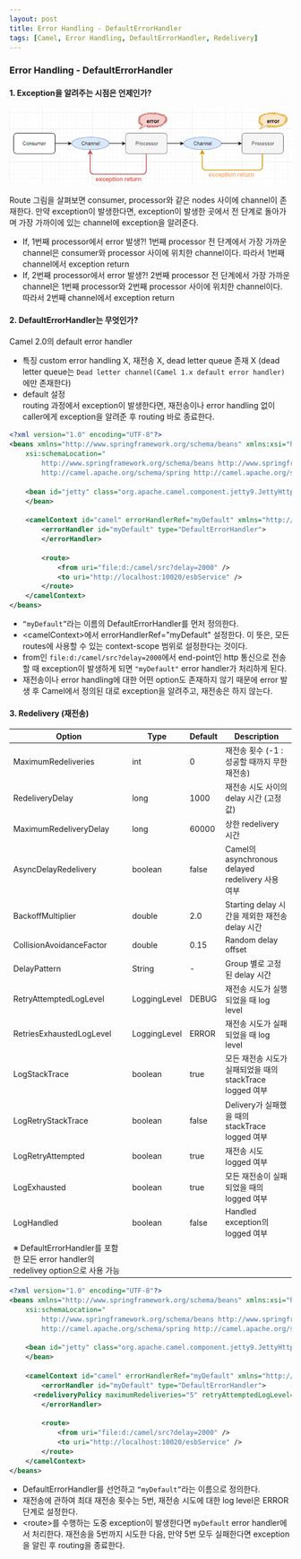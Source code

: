 ```yaml
---
layout: post
title: Error Handling - DefaultErrorHandler
tags: [Camel, Error Handling, DefaultErrorHandler, Redelivery]
---
```


### Error Handling - DefaultErrorHandler
#### 1. Exception을 알려주는 시점은 언제인가?

![exception_caller](/images/camel-error-handling/exception_caller.png)

Route 그림을 살펴보면 consumer, processor와 같은 nodes 사이에 channel이 존재한다.
만약 exception이 발생한다면, exception이 발생한 곳에서 전 단계로 돌아가며 가장 가까이에 있는 channel에 exception을 알려준다.
- If, 1번째 processor에서 error 발생?!
1번째 processor 전 단계에서 가장 가까운 channel은 consumer와 processor 사이에 위치한 channel이다. 따라서 1번째 channel에서 exception return
- If, 2번째 processor에서 error 발생?!
2번째 processor 전 단계에서 가장 가까운 channel은 1번째 processor와 2번째 processor 사이에 위치한 channel이다. 따라서 2번째 channel에서 exception return

#### 2. DefaultErrorHandler는 무엇인가?
Camel 2.0의 default error handler
* 특징
custom error handling X, 재전송 X, dead letter queue 존재 X
(dead letter queue는 ```Dead letter channel(Camel 1.x default error handler)```에만 존재한다)
* default 설정  
routing 과정에서 exception이 발생한다면, 재전송이나 error handling 없이 caller에게 exception을 알려준 후 routing 바로 종료한다.

```xml
<?xml version="1.0" encoding="UTF-8"?>
<beans xmlns="http://www.springframework.org/schema/beans" xmlns:xsi="http://www.w3.org/2001/XMLSchema-instance"
 	xsi:schemaLocation="
        http://www.springframework.org/schema/beans http://www.springframework.org/schema/beans/spring-beans-2.5.xsd
        http://camel.apache.org/schema/spring http://camel.apache.org/schema/spring/camel-spring.xsd">

	<bean id="jetty" class="org.apache.camel.component.jetty9.JettyHttpComponent9">
	</bean>

 	<camelContext id="camel" errorHandlerRef="myDefault" xmlns="http://camel.apache.org/schema/spring"> 	
 	 	<errorHandler id="myDefault" type="DefaultErrorHandler">
 		</errorHandler>

		<route>
			<from uri="file:d:/camel/src?delay=2000" />
			<to uri="http://localhost:10020/esbService" />
		</route>
	</camelContext>
</beans>
```

* ```“myDefault”```라는 이름의 DefaultErrorHandler를 먼저 정의한다.
* \<camelContext>에서 errorHandlerRef="myDefault" 설정한다. 이 뜻은, 모든 routes에 사용할 수 있는 context-scope 범위로 설정한다는 것이다.
* from인 ```file:d:/camel/src?delay=2000```에서 end-point인 http 통신으로 전송할 때 exception이 발생하게 되면 ```"myDefault"``` error handler가 처리하게 된다.
* 재전송이나 error handling에 대한 어떤 option도 존재하지 않기 때문에 error 발생 후 Camel에서 정의된 대로 exception을 알려주고, 재전송은 하지 않는다.
	
#### 3. Redelivery (재전송)



| Option | Type | Default | Description |
| ---- | ---- | ---- | ---- |
| MaximumRedeliveries | int | 0 | 재전송 횟수 (-1 : 성공할 때까지 무한 재전송) |
| RedeliveryDelay | long | 1000 | 재전송 시도 사이의 delay 시간 (고정값) |
| MaximumRedeliveryDelay | long | 60000 | 상한 redelivery 시간 |
| AsyncDelayRedelivery | boolean | false | Camel의 asynchronous delayed redelivery 사용 여부 |
| BackoffMultiplier | double | 2.0 | Starting delay 시간을 제외한 재전송 delay 시간 |
| CollisionAvoidanceFactor | double | 0.15 | Random delay offset |
| DelayPattern | String | - | Group 별로 고정된 delay 시간 |
| RetryAttemptedLogLevel | LoggingLevel | DEBUG | 재전송 시도가 실행되었을 때 log level |
| RetriesExhaustedLogLevel | LoggingLevel | ERROR | 재전송 시도가 실패되었을 때 log level |
| LogStackTrace | boolean | true | 모든 재전송 시도가 실패되었을 때의 stackTrace logged 여부 |
| LogRetryStackTrace | boolean | false | Delivery가 실패했을 때의 stackTrace logged 여부 |
| LogRetryAttempted | boolean | true | 재전송 시도 logged 여부 |
| LogExhausted | boolean | true | 모든 재전송이 실패되었을 때의 logged 여부 |
| LogHandled | boolean | false | Handled exception의 logged 여부 |
※ DefaultErrorHandler를 포함한 모든 error handler의 redelivey option으로 사용 가능 |


```xml
<?xml version="1.0" encoding="UTF-8"?>
<beans xmlns="http://www.springframework.org/schema/beans" xmlns:xsi="http://www.w3.org/2001/XMLSchema-instance"
 	xsi:schemaLocation="
        http://www.springframework.org/schema/beans http://www.springframework.org/schema/beans/spring-beans-2.5.xsd
        http://camel.apache.org/schema/spring http://camel.apache.org/schema/spring/camel-spring.xsd">

	<bean id="jetty" class="org.apache.camel.component.jetty9.JettyHttpComponent9">
	</bean>

 	<camelContext id="camel" errorHandlerRef="myDefault" xmlns="http://camel.apache.org/schema/spring"> 	
 	 	<errorHandler id="myDefault" type="DefaultErrorHandler">
      <redeliveryPolicy maximumRedeliveries="5" retryAttemptedLogLevel="ERROR" />
 		</errorHandler>

		<route>
			<from uri="file:d:/camel/src?delay=2000" />
			<to uri="http://localhost:10020/esbService" />
		</route>
	</camelContext>
</beans>
```

* DefaultErrorHandler를 선언하고 ```“myDefault”```라는 이름으로 정의한다.
* 재전송에 관하여 최대 재전송 횟수는 5번, 재전송 시도에 대한 log level은 ERROR 단계로 설정한다.
* \<route>를 수행하는 도중 exception이 발생한다면 ```myDefault``` error handler에서 처리한다. 재전송을 5번까지 시도한 다음, 만약 5번 모두 실패한다면 exception을 알린 후 routing을 종료한다.
